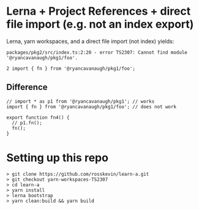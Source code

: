 # Lerna + Project References + direct file import (e.g. not an index export)

Lerna, yarn workspaces, and a direct file import (not index) yields:

```
packages/pkg2/src/index.ts:2:20 - error TS2307: Cannot find module '@ryancavanaugh/pkg1/foo'.

2 import { fn } from '@ryancavanaugh/pkg1/foo';
```

## Difference

```
// import * as p1 from '@ryancavanaugh/pkg1'; // works
import { fn } from '@ryancavanaugh/pkg1/foo'; // does not work

export function fn4() {
  // p1.fn();
  fn();
}
```

# Setting up this repo

```
> git clone https://github.com/rosskevin/learn-a.git
> git checkout yarn-workspaces-TS2307
> cd learn-a
> yarn install
> lerna bootstrap
> yarn clean:build && yarn build
```
